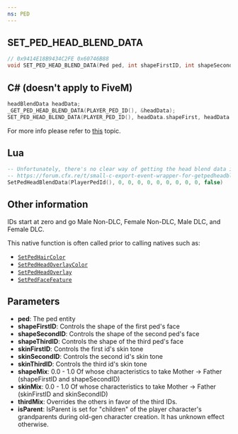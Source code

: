 ```yaml
---
ns: PED
---
```

## SET_PED_HEAD_BLEND_DATA

```c
// 0x9414E18B9434C2FE 0x60746B88
void SET_PED_HEAD_BLEND_DATA(Ped ped, int shapeFirstID, int shapeSecondID, int shapeThirdID, int skinFirstID, int skinSecondID, int skinThirdID, float shapeMix, float skinMix, float thirdMix, BOOL isParent);
```

## C# (doesn't apply to FiveM)
```c
headBlendData headData;  
_GET_PED_HEAD_BLEND_DATA(PLAYER_PED_ID(), &headData);  
SET_PED_HEAD_BLEND_DATA(PLAYER_PED_ID(), headData.shapeFirst, headData.shapeSecond, headData.shapeThird, headData.skinFirst, headData.skinSecond, headData.skinThird, headData.shapeMix, headData.skinMix, headData.skinThird, 0); 
```

For more info please refer to [this](https://gtaforums.com/topic/858970-all-gtao-face-ids-pedset-ped-head-blend-data-explained) topic.

## Lua
```lua
-- Unfortunately, there's no clear way of getting the head blend data in lua out of the box, but there are wrappers:
-- https://forum.cfx.re/t/small-c-export-event-wrapper-for-getpedheadblenddata/214611
SetPedHeadBlendData(PlayerPedId(), 0, 0, 0, 0, 0, 0, 0, 0, 0, false)
```

## Other information
IDs start at zero and go Male Non-DLC, Female Non-DLC, Male DLC, and Female DLC.</br>

This native function is often called prior to calling natives such as:
- [`SetPedHairColor`](#0xBB43F090)
- [`SetPedHeadOverlayColor`](#0x78935A27)
- [`SetPedHeadOverlay`](#0xD28DBA90)
- [`SetPedFaceFeature`](#0x6C8D4458)

## Parameters
* **ped**: The ped entity
* **shapeFirstID**: Controls the shape of the first ped's face
* **shapeSecondID**: Controls the shape of the second ped's face
* **shapeThirdID**: Controls the shape of the third ped's face
* **skinFirstID**: Controls the first id's skin tone
* **skinSecondID**: Controls the second id's skin tone
* **skinThirdID**: Controls the third id's skin tone
* **shapeMix**: 0.0 - 1.0 Of whose characteristics to take Mother -> Father (shapeFirstID and shapeSecondID)
* **skinMix**: 0.0 - 1.0 Of whose characteristics to take Mother -> Father (skinFirstID and skinSecondID)
* **thirdMix**: Overrides the others in favor of the third IDs. 
* **isParent**: IsParent is set for "children" of the player character's grandparents during old-gen character creation. It has unknown effect otherwise.